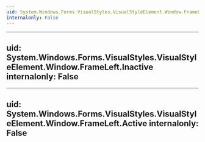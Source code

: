```yaml
---
uid: System.Windows.Forms.VisualStyles.VisualStyleElement.Window.FrameLeft
internalonly: False
---
```


---
uid: System.Windows.Forms.VisualStyles.VisualStyleElement.Window.FrameLeft.Inactive
internalonly: False
---

---
uid: System.Windows.Forms.VisualStyles.VisualStyleElement.Window.FrameLeft.Active
internalonly: False
---
